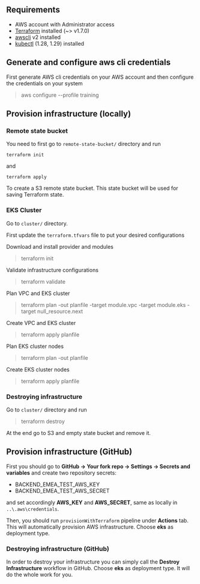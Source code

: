 ## Requirements

* AWS account with Administrator access
* [Terraform](https://developer.hashicorp.com/terraform/tutorials/aws-get-started/install-cli#install-cli) installed (~> v1.7.0)
* [awscli](https://docs.aws.amazon.com/cli/latest/userguide/getting-started-install.htmlhttps://docs.aws.amazon.com/cli/latest/userguide/getting-started-install.html) v2 installed
* [kubectl](https://kubernetes.io/docs/tasks/tools/) (1.28, 1.29) installed

## Generate and configure aws cli credentials

First generate AWS cli credentials on your AWS account and then configure the credentials on your system

> aws configure --profile training

## Provision infrastructure (locally)

### Remote state bucket
You need to first go to ```remote-state-bucket/``` directory and run

```
terraform init
```

and

```
terraform apply
```

To create a S3 remote state bucket. This state bucket will be used for saving Terraform state.

### EKS Cluster
Go to ```cluster/``` directory.

First update the `terraform.tfvars` file to put your desired configurations

Download and install provider and modules
> terraform init

Validate infrastructure configurations
> terraform validate

Plan VPC and EKS cluster
> terraform plan -out planfile -target module.vpc -target module.eks -target null_resource.next

Create VPC and EKS cluster
>terraform apply planfile

Plan EKS cluster nodes
> terraform plan -out planfile

Create EKS cluster nodes
> terraform apply planfile

### Destroying infrastructure

Go to ```cluster/``` directory and run
> terraform destroy

At the end go to S3 and empty state bucket and remove it.

## Provision infrastructure (GitHub)
First you should go to **GitHub -> Your fork repo -> Settings -> Secrets and variables**
and create two repository secrets:
* BACKEND_EMEA_TEST_AWS_KEY
* BACKEND_EMEA_TEST_AWS_SECRET

and set accordingly **AWS_KEY** and **AWS_SECRET**, same as locally in ```..\.aws\credentials```.

Then, you should run ```provisionWithTerraform``` pipeline under **Actions** tab.
This will automatically provision AWS infrastructure. Choose **eks** as deployment type.

### Destroying infrastructure (GitHub)
In order to destroy your infrastructure you can simply call the **Destroy Infrastructure**
workflow in GitHub. Choose **eks** as deployment type. It will do the whole work for you.